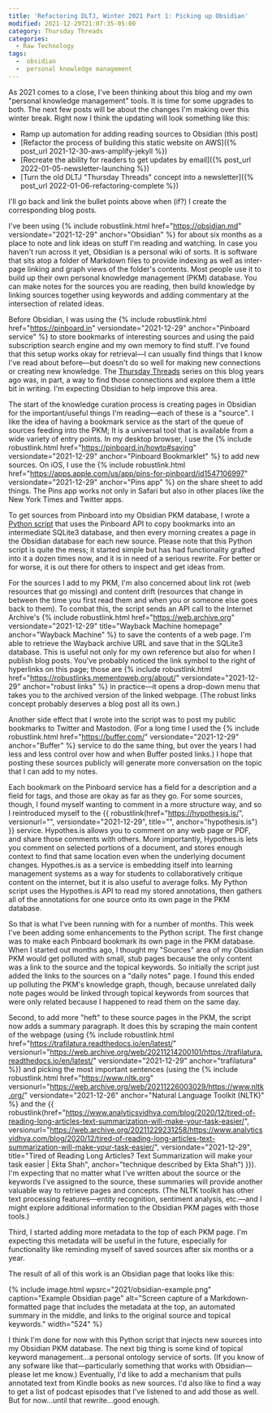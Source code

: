 ```yaml
---
title: 'Refactoring DLTJ, Winter 2021 Part 1: Picking up Obsidian'
modified: 2021-12-29T21:07:35-05:00
category: Thursday Threads
categories:
  - Raw Technology
tags:
  -  obsidian
  -  personal knowledge management
---
```

As 2021 comes to a close, I've been thinking about this blog and my own "personal knowledge management" tools. 
It is time for some upgrades to both. 
The next few posts will be about the changes I'm making over this winter break. 
Right now I think the updating will look something like this:

* Ramp up automation for adding reading sources to Obsidian (this post)
* [Refactor the process of building this static website on AWS]({% post_url  2021-12-30-aws-amplify-jekyll %})
* [Recreate the ability for readers to get updates by email]({% post_url 2022-01-05-newsletter-launching %})
* [Turn the old DLTJ "Thursday Threads" concept into a newsletter]({% post_url 2022-01-06-refactoring-complete %})

I'll go back and link the bullet points above when (if?) I create the corresponding blog posts.

I've been using {% include robustlink.html href="https://obsidian.md" versiondate="2021-12-29" anchor="Obsidian" %}  for about six months as a place to note and link ideas on stuff I'm reading and watching. 
In case you haven't run across it yet, Obsidian is a personal wiki of sorts. 
It is software that sits atop a folder of Markdown files to provide indexing as well as inter-page linking and graph views of the folder's contents. 
Most people use it to build up their own personal knowledge management (PKM) database. 
You can make notes for the sources you are reading, then build knowledge by linking sources together using keywords and adding commentary at the intersection of related ideas. 

Before Obsidian, I was using the {% include robustlink.html href="https://pinboard.in" versiondate="2021-12-29" anchor="Pinboard service" %} to store bookmarks of interesting sources and using the paid subscription search engine and my own memory to find stuff. 
I've found that this setup works okay for retrieval—I can usually find things that I know I've read about before—but doesn't do so well for making new connections or creating new knowledge. 
The [Thursday Threads](/category/thursday-threads) series on this blog years ago was, in part, a way to find those connections and explore them a little bit in writing.
I'm expecting Obsidian to help improve this area.

The start of the knowledge curation process is creating pages in Obsidian for the important/useful things I'm reading—each of these is a "source".
I like the idea of having a bookmark service as the start of the queue of sources feeding into the PKM; It is a universal tool that is available from a wide variety of entry points. 
In my desktop browser, I use the {% include robustlink.html href="https://pinboard.in/howto#saving" versiondate="2021-12-29" anchor="Pinboard Bookmarklet" %}  to add new sources.
On iOS, I use the {% include robustlink.html href="https://apps.apple.com/us/app/pins-for-pinboard/id1547106997" versiondate="2021-12-29" anchor="Pins app" %} on the share sheet to add things. 
The Pins app works not only in Safari but also in other places like the New York Times and Twitter apps.

To get sources from Pinboard into my Obsidian PKM database, I wrote a [Python script](https://github.com/dltj/km-tools) that uses the Pinboard API to copy bookmarks into an intermediate SQLite3 database, and then every morning creates a page in the Obsidian database for each new source.
Please note that this Python script is quite the mess; it started simple but has had functionality grafted into it a dozen times now, and it is in need of a serious rewrite.
For better or for worse, it is out there for others to inspect and get ideas from.

For the sources I add to my PKM, I'm also concerned about link rot (web resources that go missing) and content drift (resources that change in between the time you first read them and when you or someone else goes back to them). 
To combat this, the script sends an API call to the Internet Archive's {% include robustlink.html href="https://web.archive.org" versiondate="2021-12-29" title="Wayback Machine homepage" anchor="Wayback Machine" %} to save the contents of a web page. 
I'm able to retrieve the Wayback archive URL and save that in the SQLite3 database. 
This is useful not only for my own reference but also for when I publish blog posts. 
You've probably noticed the link symbol to the right of hyperlinks on this page; those are {% include robustlink.html href="https://robustlinks.mementoweb.org/about/" versiondate="2021-12-29" anchor="robust links" %} in practice—it opens a drop-down menu that takes you to the archived version of the linked webpage. (The robust links concept probably deserves a blog post all its own.)

Another side effect that I wrote into the script was to post my public bookmarks to Twitter and Mastodon.
(For a long time I used the {% include robustlink.html href="https://buffer.com/" versiondate="2021-12-29" anchor="Buffer" %} service to do the same thing, but over the years I had less and less control over how and when Buffer posted links.) 
I hope that posting these sources publicly will generate more conversation on the topic that I can add to my notes. 

Each bookmark on the Pinboard service has a field for a description and a field for tags, and those are okay as far as they go. 
For some sources, though, I found myself wanting to comment in a more structure way, and so I reintroduced myself to the {{ robustlink(href="https://hypothesis.is/", versionurl="", versiondate="2021-12-29", title="", anchor="hypothesis.is") }} service. 
Hypothes.is allows you to comment on any web page or PDF, and share those comments with others. 
More importantly, Hypothes.is lets you comment on selected portions of a document, and stores enough context to find that same location even when the underlying document changes.
Hypothes.is as a service is embedding itself into learning management systems as a way for students to collaboratively critique content on the internet, but it is also useful to average folks.
My Python script uses the Hypothes.is API to read my stored annotations, then gathers all of the annotations for one source onto its own page in the PKM database.

So that is what I've been running with for a number of months. 
This week I've been adding some enhancements to the Python script. 
The first change was to make each Pinboard bookmark its own page in the PKM database. 
When I started out months ago, I thought my "Sources" area of my Obsidian PKM would get polluted with small, stub pages because the only content was a link to the source and the topical keywords.
So initially the script just added the links to the sources on a "daily notes" page. 
I found this ended up polluting the PKM's knowledge graph, though, because unrelated daily note pages would be linked through topical keywords from sources that were only related because I happened to read them on the same day.

Second, to add more "heft" to these source pages in the PKM, the script now adds a summary paragraph.
It does this by scraping the main content of the webpage (using {% include robustlink.html href="https://trafilatura.readthedocs.io/en/latest/" versionurl="https://web.archive.org/web/20211214200101/https://trafilatura.readthedocs.io/en/latest/" versiondate="2021-12-29" anchor="trafilatura" %}) and picking the most important sentences (using the {% include robustlink.html href="https://www.nltk.org" versionurl="https://web.archive.org/web/20211226003029/https://www.nltk.org/" versiondate="2021-12-26" anchor="Natural Language Toolkit (NLTK)" %} and the {{ robustlink(href="https://www.analyticsvidhya.com/blog/2020/12/tired-of-reading-long-articles-text-summarization-will-make-your-task-easier/", versionurl="https://web.archive.org/20211229231258/https://www.analyticsvidhya.com/blog/2020/12/tired-of-reading-long-articles-text-summarization-will-make-your-task-easier/", versiondate="2021-12-29", title="Tired of Reading Long Articles? Text Summarization will make your task easier | Ekta Shah", anchor="technique described by Ekta Shah") }}). 
I'm expecting that no matter what I've written about the source or the keywords I've assigned to the source, these summaries will provide another valuable way to retrieve pages and concepts.
(The NLTK toolkit has other text processing features—entity recognition, sentiment analysis, etc.—and I might explore additional information to the Obsidian PKM pages with those tools.)

Third, I started adding more metadata to the top of each PKM page. 
I'm expecting this metadata will be useful in the future, especially for functionality like reminding myself of saved sources after six months or a year. 

The result of all of this work is an Obsidian page that looks like this:

{% include image.html 
  wpsrc="2021/obsidian-example.png"
  caption="Example Obsidian page"
  alt="Screen capture of a Markdown-formatted page that includes the metadata at the top, an automated summary in the middle, and links to the original source and topical keywords."
  width="524"
%}

I think I'm done for now with this Python script that injects new sources into my Obsidian PKM database. 
The next big thing is some kind of topical keyword management...a personal ontology service of sorts. 
(If you know of any sofware like that—particularly something that works with Obsidian—please let me know.)
Eventually, I'd like to add a mechanism that pulls annotated text from Kindle books as new sources. 
I'd also like to find a way to get a list of podcast episodes that I've listened to and add those as well. 
But for now...until that rewrite...good enough.